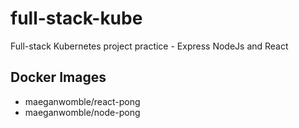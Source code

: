 # full-stack-kube
Full-stack Kubernetes project practice - Express NodeJs and React
## Docker Images
* maeganwomble/react-pong
* maeganwomble/node-pong
